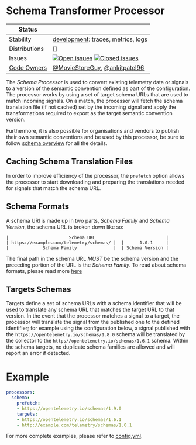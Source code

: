 # Schema Transformer Processor

<!-- status autogenerated section -->
| Status        |           |
| ------------- |-----------|
| Stability     | [development]: traces, metrics, logs   |
| Distributions | [] |
| Issues        | [![Open issues](https://img.shields.io/github/issues-search/open-telemetry/opentelemetry-collector-contrib?query=is%3Aissue%20is%3Aopen%20label%3Aprocessor%2Fschema%20&label=open&color=orange&logo=opentelemetry)](https://github.com/open-telemetry/opentelemetry-collector-contrib/issues?q=is%3Aopen+is%3Aissue+label%3Aprocessor%2Fschema) [![Closed issues](https://img.shields.io/github/issues-search/open-telemetry/opentelemetry-collector-contrib?query=is%3Aissue%20is%3Aclosed%20label%3Aprocessor%2Fschema%20&label=closed&color=blue&logo=opentelemetry)](https://github.com/open-telemetry/opentelemetry-collector-contrib/issues?q=is%3Aclosed+is%3Aissue+label%3Aprocessor%2Fschema) |
| [Code Owners](https://github.com/open-telemetry/opentelemetry-collector-contrib/blob/main/CONTRIBUTING.md#becoming-a-code-owner)    | [@MovieStoreGuy](https://www.github.com/MovieStoreGuy), [@ankitpatel96](https://www.github.com/ankitpatel96) |

[development]: https://github.com/open-telemetry/opentelemetry-collector#development
<!-- end autogenerated section -->

The _Schema Processor_ is used to convert existing telemetry data or signals to a version of the semantic convention defined as part of the configuration.
The processor works by using a set of target schema URLs that are used to match incoming signals.
On a match, the processor will fetch the schema translation file (if not cached) set by the incoming signal and apply the transformations
required to export as the target semantic convention version.

Furthermore, it is also possible for organisations and vendors to publish their own semantic conventions and be used by this processor, 
be sure to follow [schema overview](https://opentelemetry.io/docs/reference/specification/schemas/overview/) for all the details.

## Caching Schema Translation Files

In order to improve efficiency of the processor, the `prefetch` option allows the processor to start downloading and preparing
the translations needed for signals that match the schema URL.

## Schema Formats

A schema URl is made up in two parts, _Schema Family_ and _Schema Version_, the schema URL is broken down like so:

```text
|                       Schema URL                           |
| https://example.com/telemetry/schemas/ |  |      1.0.1     |
|             Schema Family              |  | Schema Version |
```

The final path in the schema URL _MUST_ be the schema version and the preceding portion of the URL is the _Schema Family_.
To read about schema formats, please read more [here](https://opentelemetry.io/docs/reference/specification/schemas/overview/#schema-url)

## Targets Schemas

Targets define a set of schema URLs with a schema identifier that will be used to translate any schema URL that matches the target URL to that version.
In the event that the processor matches a signal to a target, the processor will translate the signal from the published one to the defined identifier;
for example using the configuration below, a signal published with the `https://opentelemetry.io/schemas/1.8.0` schema will be translated 
by the collector to the `https//opentelemetry.io/schemas/1.6.1` schema.
Within the schema targets, no duplicate schema families are allowed and will report an error if detected.


# Example

```yaml
processors:
  schema:
    prefetch:
    - https://opentelemetry.io/schemas/1.9.0
    targets:
    - https://opentelemetry.io/schemas/1.6.1
    - http://example.com/telemetry/schemas/1.0.1
```

For more complete examples, please refer to [config.yml](./testdata/config.yml).
